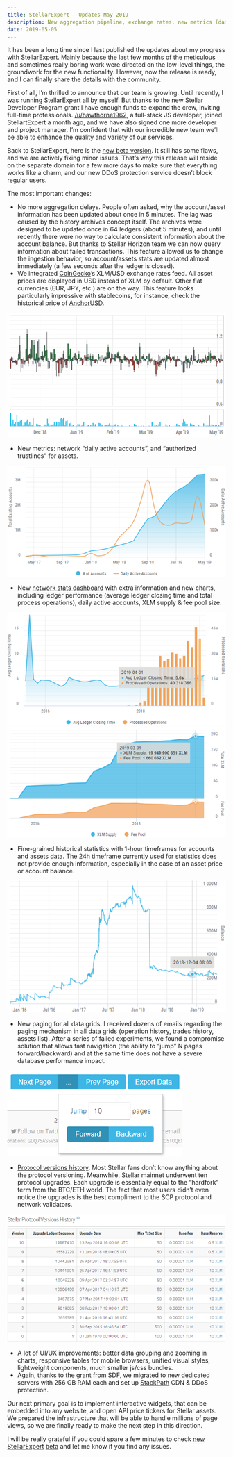 ```yaml
---
title: StellarExpert — Updates May 2019
description: New aggregation pipeline, exchange rates, new metrics (daily active accounts and authorized trustlines), fine-grained historical statistics, paging, and more.
date: 2019-05-05
---
```


It has been a long time since I last published the updates about my progress with StellarExpert. Mainly because the last few months of the meticulous and sometimes really boring work were directed on the low-level things, the groundwork for the new functionality. However, now the release is ready, and I can finally share the details with the community.

First of all, I’m thrilled to announce that our team is growing. Until recently, I was running StellarExpert all by myself. But thanks to the new Stellar Developer Program grant I have enough funds to expand the crew, inviting full-time professionals. [/u/hawthorne1962](https://www.reddit.com/u/hawthorne1962), a full-stack JS developer, joined StellartExpert a month ago, and we have also signed one more developer and project manager. I’m confident that with our incredible new team we’ll be able to enhance the quality and variety of our services.

Back to StellarExpert, here is the [new beta version](https://preview.stellar.expert/). It still has some flaws, and we are actively fixing minor issues. That’s why this release will reside on the separate domain for a few more days to make sure that everything works like a charm, and our new DDoS protection service doesn’t block regular users.

The most important changes:

*   No more aggregation delays. People often asked, why the account/asset information has been updated about once in 5 minutes. The lag was caused by the history archives concept itself. The archives were designed to be updated once in 64 ledgers (about 5 minutes), and until recently there were no way to calculate consistent information about the account balance. But thanks to Stellar Horizon team we can now query information about failed transactions. This feature allowed us to change the ingestion behavior, so account/assets stats are updated almost immediately (a few seconds after the ledger is closed).
*   We integrated [CoinGecko](https://www.coingecko.com)’s XLM/USD exchange rates feed. All asset prices are displayed in USD instead of XLM by default. Other fiat currencies (EUR, JPY, etc.) are on the way. This feature looks particularly impressive with stablecoins, for instance, check the historical price of [AnchorUSD](https://preview.stellar.expert/explorer/public/asset/USD-GDUKMGUGDZQK6YHYA5Z6AY2G4XDSZPSZ3SW5UN3ARVMO6QSRDWP5YLEX).

![](price-in-usd.png)

*   New metrics: network “daily active accounts”, and “authorized trustlines” for assets.

![](daily-active-accounts.png)

*   New [network stats dashboard](https://preview.stellar.expert/explorer/public/network-activity) with extra information and new charts, including ledger performance (average ledger closing time and total process operations), daily active accounts, XLM supply & fee pool size.

![](ledger-stats.png)
![](supply-stats.png)

*   Fine-grained historical statistics with 1-hour timeframes for accounts and assets data. The 24h timeframe currently used for statistics does not provide enough information, especially in the case of an asset price or account balance.

![](accounts-history-chart.png)

*   New paging for all data grids. I received dozens of emails regarding the paging mechanism in all data grids (operation history, trades history, assets list). After a series of failed experiments, we found a compromise solution that allows fast navigation (the ability to “jump” N pages forward/backward) and at the same time does not have a severe database performance impact.

![](paging.png)

*   [Protocol versions history](https://preview.stellar.expert/explorer/public/protocol-history). Most Stellar fans don’t know anything about the protocol versioning. Meanwhile, Stellar mainnet underwent ten protocol upgrades. Each upgrade is essentially equal to the “hardfork” term from the BTC/ETH world. The fact that most users didn’t even notice the upgrades is the best compliment to the SCP protocol and network validators.

![](protocol-history.png)

*   A lot of UI/UX improvements: better data grouping and zooming in charts, responsive tables for mobile browsers, unified visual styles, lightweight components, much smaller js/css bundles.
*   Again, thanks to the grant from SDF, we migrated to new dedicated servers with 256 GB RAM each and set up [StackPath](https://www.stackpath.com/) CDN & DDoS protection.

Our next primary goal is to implement interactive widgets, that can be embedded into any website, and open API price tickers for Stellar assets. We prepared the infrastructure that will be able to handle millions of page views, so we are finally ready to make the next step in this direction.

I will be really grateful if you could spare a few minutes to check [new StellarExpert](https://preview.stellar.expert/) [beta](https://preview.stellar.expert/) and let me know if you find any issues.